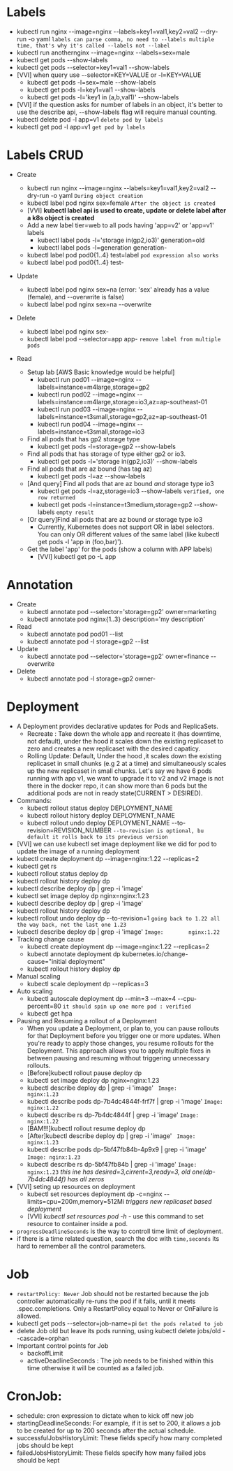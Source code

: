 # Labels
- kubectl run nginx --image=nginx --labels=key1=val1,key2=val2 --dry-run -o yaml `labels can parse comma, no need to --labels multiple time, that's why it's called --labels not --label`
- kubectl run anothernginx --image=nginx --labels=sex=male
- kubectl get pods --show-labels
- kubectl get pods --selector=key1=val1 --show-labels
- [VVI] when query use --selector=KEY=VALUE or -l=KEY=VALUE
    - kubectl get pods -l=sex=male --show-labels
    - kubectl get pods -l=key1=val1 --show-labels
    - kubectl get pods -l='key1 in (a,b,val1)' --show-labels
- [VVI] if the question asks for number of labels in an object, it's better to use the describe api, --show-labels flag will require manual counting.
- kubectl delete pod -l app=v1  `delete pod by labels`
- kubectl get pod -l app=v1  `get pod by labels`

# Labels CRUD
- Create  
    - kubectl run nginx --image=nginx --labels=key1=val1,key2=val2 --dry-run -o yaml `During object creation`
    - kubectl label pod nginx sex=female `After the object is created`
    - [VVI] **kubectl label api is used to create, update or delete label after a k8s object is created**
    - Add a new label tier=web to all pods having 'app=v2' or 'app=v1' labels
        - kubectl label pods -l='storage in(gp2,io3)' generation=old
        - kubectl label pods -l=generation generation-
    - kubectl label pod pod0{1..4} test=label `pod expression also works`
    - kubectl label pod pod0{1..4} test- 
- Update 
    - kubectl label pod nginx sex=na (error: 'sex' already has a value (female), and --overwrite is false)
    - kubectl label pod nginx sex=na --overwrite
- Delete
    - kubectl label pod nginx sex-
    - kubectl label pod --selector=app app- `remove label from multiple pods`

- Read
    - Setup lab [AWS Basic knowledge would be helpful]
        - kubectl run pod01 --image=nginx --labels=instance=m4large,storage=gp2 
        - kubectl run pod02 --image=nginx --labels=instance=m4large,storage=io3,az=ap-southeast-01
        - kubectl run pod03 --image=nginx --labels=instance=t3small,storage=gp2,az=ap-southeast-01
        - kubectl run pod04 --image=nginx --labels=instance=t3small,storage=io3 
    - Find all pods that has gp2 storage type
        - kubectl get pods -l=storage=gp2 --show-labels
    - Find all pods that has storage of type either gp2 or io3.
        - kubectl get pods -l='storage in(gp2,io3)' --show-labels
    - Find all pods that are az bound (has tag az)
        - kubectl get pods -l=az  --show-labels
    - [And query] Find all pods that are az bound *and* storage type io3 
        - kubectl get pods -l=az,storage=io3 --show-labels `verified, one row returned`
        - kubectl get pods -l=instance=t3medium,storage=gp2 --show-labels `empty result`
    - [Or query]Find all pods that are az bound *or* storage type io3 
        - Currently, Kubernetes does not support OR in label selectors. You can only OR different values of the same label (like kubectl get pods -l 'app in (foo,bar)').
    - Get the label 'app' for the pods (show a column with APP labels)
        - [VVI] kubectl get po -L app

# Annotation
- Create
    - kubectl annotate pod --selector='storage=gp2' owner=marketing
    - kubectl annotate pod nginx{1..3} description='my description'
- Read
    - kubectl annotate pod pod01 --list
    - kubectl annotate pod -l storage=gp2 --list
- Update
    - kubectl annotate pod --selector='storage=gp2' owner=finance --overwrite
- Delete
    - kubectl annotate pod -l storage=gp2 owner-

# Deployment
- A Deployment provides declarative updates for Pods and ReplicaSets.
    - Recreate : Take down the whole app and recreate it (has downtime, not default), under the hood it scales down the existing replicaset to zero and creates a new replicaset with the desired capaticy.
    - Rolling Update: Default, Under the hood ,it scales down the existing replicaset in small chunks (e.g 2 at a time) and simultaneously scales up the new replicaset in small chunks. Let's say we have 6 pods running with app v1, we want to upgrade it to v2 and v2 image is not there in the docker repo, it can show more than 6 pods but the additional pods are not in ready state(CURRENT > DESIRED).
- Commands:
    - kubectl rollout status deploy DEPLOYMENT_NAME  
    - kubectl rollout history deploy DEPLOYMENT_NAME 
    - kubectl rollout undo deploy DEPLOYMENT_NAME --to-revision=REVISION_NUMBER `--to-revision is optional, bu default it rolls back to its previous version`
- [VVI] we can use kubectl set image deployment like we did for pod to update the image of a running deployment
- kubectl create deployment dp --image=nginx:1.22 --replicas=2
- kubectl get rs
- kubectl rollout status deploy dp
- kubectl rollout history deploy dp
- kubectl describe deploy dp | grep -i 'image'
- kubectl set image deploy dp nginx=nginx:1.23
- kubectl describe deploy dp | grep -i 'image'
- kubectl rollout history deploy dp
- kubectl rollout undo deploy dp --to-revision=1 `going back to 1.22 all the way back, not the last one 1.23`
- kubectl describe deploy dp | grep -i 'image'
    `Image:        nginx:1.22`
- Tracking change cause
    - kubectl create deployment dp --image=nginx:1.22 --replicas=2
    - kubectl annotate deployment dp kubernetes.io/change-cause="initial deployment"
    - kubectl rollout history deploy dp
- Manual scaling 
    - kubectl scale deployment dp --replicas=3
- Auto scaling
    - kubectl autoscale deployment dp --min=3 --max=4 --cpu-percent=80 `it should spin up one more pod : verified`
    - kubectl get hpa
- Pausing and Resuming a rollout of a Deployment
    - When you update a Deployment, or plan to, you can pause rollouts for that Deployment before you trigger one or more updates. When you're ready to apply those changes, you resume rollouts for the Deployment. This approach allows you to apply multiple fixes in between pausing and resuming without triggering unnecessary rollouts.
    - [Before]kubectl rollout pause deploy dp
    - kubectl set image deploy dp nginx=nginx:1.23
    - kubectl describe deploy dp | grep -i 'image' ` Image:        nginx:1.23`
    - kubectl describe pods dp-7b4dc4844f-frf7f | grep -i 'image' `Image:          nginx:1.22`
    - kubectl describe rs dp-7b4dc4844f | grep -i 'image' `Image:        nginx:1.22`
    - [BAM!!!]kubectl rollout resume deploy dp
    - [After]kubectl describe deploy dp | grep -i 'image' ` Image:        nginx:1.23`
    - kubectl describe pods dp-5bf47fb84b-4p9x9 | grep -i 'image' `Image: nginx:1.23`
    - kubectl describe rs dp-5bf47fb84b | grep -i 'image' `Image:        nginx:1.23` *this ine has desired=3,cirrent=3,ready=3, old one(dp-7b4dc4844f) has all zeros*
- [VVI] seting up resources on deployment
    - kubectl set resources deployment dp -c=nginx --limits=cpu=200m,memory=512Mi *triggers new replicaset based deployment*
    - [VVI] *kubectl set resources pod -h* - use this command to set resource to container inside a pod.
- `progressDeadlineSeconds` is the way to controll time limit of deployment.
- if there is a time related question, search the doc with `time,seconds` its hard to remember all the control parameters.
# Job
- `restartPolicy: Never` Job should not be restarted because the job controller automatically re-runs the pod if it fails, until it meets .spec.completions. Only a RestartPolicy equal to Never or OnFailure is allowed.
- kubectl get pods --selector=job-name=pi `Get the pods related to job`
- delete Job old but leave its pods running, using kubectl delete jobs/old --cascade=orphan
- Important control points for Job
    - backoffLimit
    - activeDeadlineSeconds : The job needs to be finished within this time otherwise it will be counted as a failed job.
# CronJob:
- schedule: cron expression to dictate when to kick off new job
- startingDeadlineSeconds: For example, if it is set to 200, it allows a job to be created for up to 200 seconds after the actual schedule.
- successfulJobsHistoryLimit: These fields specify how many completed jobs should be kept
- failedJobsHistoryLimit: These fields specify how many failed jobs should be kept